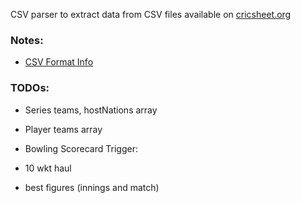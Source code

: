CSV parser to extract data from CSV files available on [cricsheet.org](https://cricsheet.org/)

### Notes:

- [CSV Format Info](https://cricsheet.org/format/csv_ashwin/)

### TODOs:

- Series teams, hostNations array
- Player teams array

- Bowling Scorecard Trigger:
 - 10 wkt haul
 - best figures (innings and match)